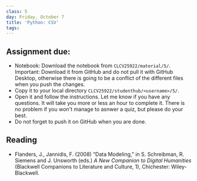 ```yaml
---
class: 5
day: Friday, October 7
title: 'Python: CSV'
tags: 
---
```


## Assignment due: 
- Notebook: Download the notebook from `CLCV25922/material/5/`. Important: Download it from GitHub and do not pull it with GitHub Desktop, otherwise there is going to be a conflict of the different files when you push the changes. 
- Copy it to your local directory `CLCV25922/studenthub/<username>/5/`.
- Open it and follow the instructions. Let me know if you have any questions. It will take you more or less an hour to complete it. There is no problem if you won't manage to asnwer a quiz, but please do your best.  
- Do not forget to push it on GitHub when you are done.


## Reading 
- Flanders, J., Jannidis, F. (2008) “Data Modeling,” in S. Schreibman, R. Siemens and J. Unsworth (eds.) _A New Companion to Digital Humanities_ (Blackwell Companions to Literature and Culture, 1), Chichester: Wiley-Blackwell.